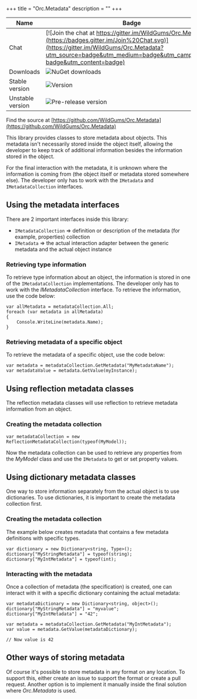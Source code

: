 +++
title = "Orc.Metadata" 
description = ""
+++

Name|Badge
---|---
Chat|[![Join the chat at https://gitter.im/WildGums/Orc.Metadata](https://badges.gitter.im/Join%20Chat.svg)](https://gitter.im/WildGums/Orc.Metadata?utm_source=badge&utm_medium=badge&utm_campaign=pr-badge&utm_content=badge)
Downloads|![NuGet downloads](https://img.shields.io/nuget/dt/orc.metadata.svg)
Stable version|![Version](https://img.shields.io/nuget/v/orc.metadata.svg)
Unstable version|![Pre-release version](https://img.shields.io/nuget/vpre/orc.metadata.svg)

Find the source at [https://github.com/WildGums/Orc.Metadata](https://github.com/WildGums/Orc.Metadata)

This library provides classes to store metadata about objects. This metadata isn't necessarily stored inside the object itself, allowing the developer to keep track of additional information besides the information stored in the object.

For the final interaction with the metadata, it is unknown where the information is coming from (the object itself or metadata stored somewhere else). The developer only has to work with the `IMetadata` and `IMetadataCollection` interfaces.

## Using the metadata interfaces

There are 2 important interfaces inside this library:

* `IMetadataCollection` => definition or description of the metadata (for example, properties) collection
* `IMetadata` => the actual interaction adapter between the generic metadata and the actual object instance

### Retrieving type information

To retrieve type information about an object, the information is stored in one of the `IMetadataCollection` implementations. The developer only has to work with the *IMetadataCollection* interface. To retrieve the information, use the code below:

```
var allMetadata = metadataCollection.All;
foreach (var metadata in allMetadata)
{
	Console.WriteLine(metadata.Name);
}
```

### Retrieving metadata of a specific object

To retrieve the metadata of a specific object, use the code below:

```
var metadata = metadataCollection.GetMetadata("MyMetadataName");
var metadataValue = metadata.GetValue(myInstance); 
```

## Using reflection metadata classes

The reflection metadata classes will use reflection to retrieve metadata information from an object.

### Creating the metadata collection

```
var metadataCollection = new ReflectionMetadataCollection(typeof(MyModel));
```

Now the metadata collection can be used to retrieve any properties from the *MyModel* class and use the `IMetadata` to get or set property values.

## Using dictionary metadata classes

One way to store information separately from the actual object is to use dictionaries. To use dictionaries, it is important to create the metadata collection first.

### Creating the metadata collection

The example below creates metadata that contains a few metadata definitions with specific types.

```
var dictionary = new Dictionary<string, Type>();
dictionary["MyStringMetadata"] = typeof(string);
dictionary["MyIntMetadata"] = typeof(int);
```

### Interacting with the metadata

Once a collection of metadata (the specification) is created, one can interact with it with a specific dictionary containing the actual metadata:

```
var metadataDictionary = new Dictionary<string, object>();
dictionary["MyStringMetadata"] = "myvalue";
dictionary["MyIntMetadata"] = "42";

var metadata = metadataCollection.GetMetadata("MyIntMetadata");
var value = metadata.GetValue(metadataDictionary);

// Now value is 42
```

## Other ways of storing metadata

Of course it's possible to store metadata in any format on any location. To support this, either create an issue to support the format or create a pull request. Another option is to implement it manually inside the final solution where *Orc.Metadata* is used.

